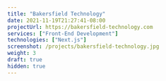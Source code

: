 ```yaml
---
title: "Bakersfield Technology"
date: 2021-11-19T21:27:41-08:00
projectUrl: https://bakersfield-technology.com
services: ["Front-End Development"]
technologies: ["Next.js"]
screenshot: /projects/bakersfield-technology.jpg
weight: 3
draft: true
hidden: true
---
```

